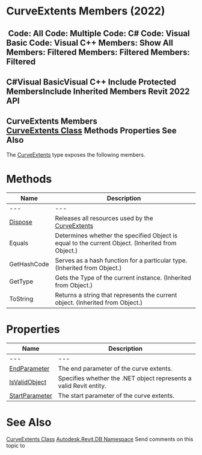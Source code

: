 # CurveExtents Members (2022)

﻿
 Code: All Code: Multiple Code: C# Code: Visual Basic Code: Visual C++  Members: Show All Members: Filtered Members: Filtered Members: Filtered   
---  
C#Visual BasicVisual C++
Include Protected MembersInclude Inherited Members
Revit 2022 API  
---  
CurveExtents Members  
[CurveExtents Class](d974db89-6e5c-d777-9d1f-08e2561feba5.md "CurveExtents Class") Methods Properties See Also  
---  
The [CurveExtents](d974db89-6e5c-d777-9d1f-08e2561feba5.md "CurveExtents Class") type exposes the following members.
# Methods
| Name | Description |
| --- | --- |
| --- | --- | --- |
| [Dispose](bce535f3-b323-3f9a-9380-0402e0c0db81.md "Dispose Method") | Releases all resources used by the [CurveExtents](d974db89-6e5c-d777-9d1f-08e2561feba5.md "CurveExtents Class") |
| Equals | Determines whether the specified Object is equal to the current Object. (Inherited from Object.) |
| GetHashCode | Serves as a hash function for a particular type.  (Inherited from Object.) |
| GetType | Gets the Type of the current instance. (Inherited from Object.) |
| ToString | Returns a string that represents the current object. (Inherited from Object.) |

# Properties
| Name | Description |
| --- | --- |
| --- | --- | --- |
| [EndParameter](e3195cac-ca48-33c5-88bc-64263ee4cb89.md "EndParameter Property") | The end parameter of the curve extents. |
| [IsValidObject](5cb877fa-8a44-118f-b52f-3ecda9b5fc47.md "IsValidObject Property") | Specifies whether the .NET object represents a valid Revit entity. |
| [StartParameter](b64e4caf-c1e1-8adc-d95a-09e9acc36eda.md "StartParameter Property") | The start parameter of the curve extents. |

# See Also
[CurveExtents Class](d974db89-6e5c-d777-9d1f-08e2561feba5.md "CurveExtents Class")
[Autodesk.Revit.DB Namespace](87546ba7-461b-c646-cbb1-2cb8f5bff8b2.md "Autodesk.Revit.DB Namespace")
Send comments on this topic to 